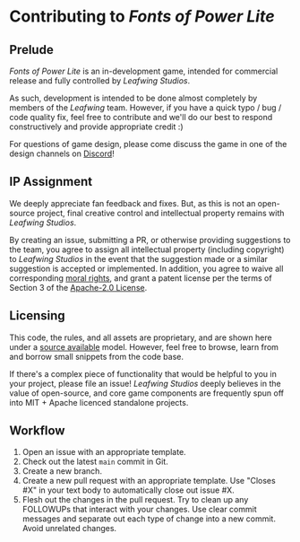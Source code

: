 # Contributing to *Fonts of Power Lite*

## Prelude

*Fonts of Power Lite* is an in-development game,
intended for commercial release and fully controlled by *Leafwing Studios*.

As such, development is intended to be done almost completely by members of the *Leafwing* team.
However, if you have a quick typo / bug / code quality fix, feel free to contribute and we'll do our best to respond constructively and provide appropriate credit :)

For questions of game design, please come discuss the game in one of the design channels on [Discord](https://discord.gg/5nqXVJ7)!

## IP Assignment

We deeply appreciate fan feedback and fixes.
But, as this is not an open-source project, final creative control and intellectual property remains with *Leafwing Studios*.

By creating an issue, submitting a PR, or otherwise providing suggestions to the team, you agree to assign all intellectual property (including copyright) to *Leafwing Studios* in the event that the suggestion made or a similar suggestion is accepted or implemented.
In addition, you agree to waive all corresponding [moral rights](https://en.wikipedia.org/wiki/Moral_rights), and grant a patent license per the terms of Section 3 of the [Apache-2.0 License](https://www.apache.org/licenses/LICENSE-2.0).

## Licensing

This code, the rules, and all assets are proprietary, and are shown here under a [source available](https://en.wikipedia.org/wiki/Source-available_software) model.
However, feel free to browse, learn from and borrow small snippets from the code base.

If there's a complex piece of functionality that would be helpful to you in your project, please file an issue!
*Leafwing Studios* deeply believes in the value of open-source, and core game components are frequently spun off into MIT + Apache licenced standalone projects.

## Workflow

1. Open an issue with an appropriate template.
2. Check out the latest `main` commit in Git.
3. Create a new branch.
4. Create a new pull request with an appropriate template. Use "Closes #X" in your text body to automatically close out issue #X.
5. Flesh out the changes in the pull request. Try to clean up any FOLLOWUPs that interact with your changes.
Use clear commit messages and separate out each type of change into a new commit. Avoid unrelated changes.
